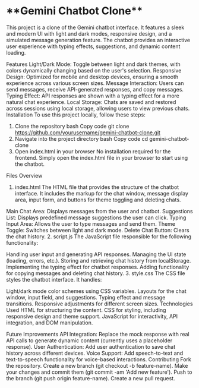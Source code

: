 <h1>**Gemini Chatbot Clone**</h1>
This project is a clone of the Gemini chatbot interface. It features a sleek and modern UI with light and dark modes, responsive design, and a simulated message generation feature. The chatbot provides an interactive user experience with typing effects, suggestions, and dynamic content loading.

Features
Light/Dark Mode: Toggle between light and dark themes, with colors dynamically changing based on the user's selection.
Responsive Design: Optimized for mobile and desktop devices, ensuring a smooth experience across various screen sizes.
Message Interaction: Users can send messages, receive API-generated responses, and copy messages.
Typing Effect: API responses are shown with a typing effect for a more natural chat experience.
Local Storage: Chats are saved and restored across sessions using local storage, allowing users to view previous chats.
Installation
To use this project locally, follow these steps:

1. Clone the repository
bash
Copy code
git clone https://github.com/yourusername/gemini-chatbot-clone.git
2. Navigate into the project directory
bash
Copy code
cd gemini-chatbot-clone
3. Open index.html in your browser
No installation required for the frontend. Simply open the index.html file in your browser to start using the chatbot.

Files Overview
1. index.html
The HTML file that provides the structure of the chatbot interface. It includes the markup for the chat window, message display area, input form, and buttons for theme toggling and deleting chats.

Main Chat Area: Displays messages from the user and chatbot.
Suggestions List: Displays predefined message suggestions the user can click.
Typing Input Area: Allows the user to type messages and send them.
Theme Toggle: Switches between light and dark mode.
Delete Chat Button: Clears the chat history.
2. script.js
The JavaScript file responsible for the following functionality:

Handling user input and generating API responses.
Managing the UI state (loading, errors, etc.).
Storing and retrieving chat history from localStorage.
Implementing the typing effect for chatbot responses.
Adding functionality for copying messages and deleting chat history.
3. style.css
The CSS file styles the chatbot interface. It handles:

Light/dark mode color schemes using CSS variables.
Layouts for the chat window, input field, and suggestions.
Typing effect and message transitions.
Responsive adjustments for different screen sizes.
Technologies Used
HTML for structuring the content.
CSS for styling, including responsive design and theme support.
JavaScript for interactivity, API integration, and DOM manipulation.

Future Improvements
API Integration: Replace the mock response with real API calls to generate dynamic content (currently uses a placeholder response).
User Authentication: Add user authentication to save chat history across different devices.
Voice Support: Add speech-to-text and text-to-speech functionality for voice-based interactions.
Contributing
Fork the repository.
Create a new branch (git checkout -b feature-name).
Make your changes and commit them (git commit -am 'Add new feature').
Push to the branch (git push origin feature-name).
Create a new pull request.
